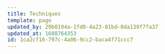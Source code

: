 ```yaml
---
title: Techniques
template: page
updated_by: 29b0194a-1fd0-4a23-81bd-0da139f7fa37
updated_at: 1608764353
id: 1ca2cf16-797c-4a06-9cc2-baca4f71ccc7
---
```

